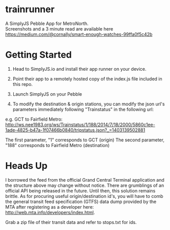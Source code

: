 trainrunner
===========

A SimplyJS Pebble App for MetroNorth.  
Screenshots and a 3 minute read are available here https://medium.com/@cornally/smart-enough-watches-99ffa0f5c42b

# Getting Started #

1. Head to SimplyJS.io and install their app runner on your device.

2. Point their app to a remotely hosted copy of the index.js file included in this repo.

3. Launch SimplyJS on your Pebble

4. To modify the destination & origin stations, you can modify the json url's parameters immediately following "Trainstatus" in the following url:

e.g. GCT to Fairfield Metro:
http://ws.nee1983.org/ws/Trainstatus/1/188/2014/7/18/2000/5860c1ee-1ade-4825-b47a-1f07466b0840/tripstatus.json?_=1403139502881

The first parameter, "1" corresponds to GCT (origin)
The second parameter, "188" corresponds to Fairfield Metro (destination)

# Heads Up #

I borrowed the feed from the official Grand Central Terminal application and the structure above may change without notice.  There are grumblings of an official API being released in the future.  Until then, this solution remains brittle.  As for procuring useful origin/destination id's, you will have to comb the general transit feed specification (GTFS) data dump provided by the MTA after registering as a developer here: http://web.mta.info/developers/index.html.

Grab a zip file of their transit data and refer to stops.txt for ids.
